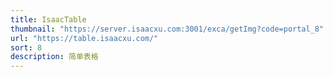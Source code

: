 ```yaml
---
title: IsaacTable
thumbnail: "https://server.isaacxu.com:3001/exca/getImg?code=portal_8"
url: "https://table.isaacxu.com/"
sort: 8
description: 简单表格
---
```

